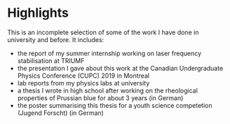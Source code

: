 # Highlights
This is an incomplete selection of some of the work I have done in university and before. It includes: 

- the report of my summer internship working on laser frequency stabilisation at TRIUMF
- the presentation I gave about this work at the Canadian Undergraduate Physics Conference (CUPC) 2019 in Montreal
- lab reports from my physics labs at university
- a thesis I wrote in high school after working on the rheological properties of Prussian blue for about 3 years (in German)
- the poster summarising this thesis for a youth science competetion (Jugend Forscht) (in German)


